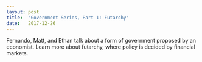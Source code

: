 ```yaml
---
layout: post
title:  "Government Series, Part 1: Futarchy"
date:   2017-12-26
---
```


Fernando, Matt, and Ethan talk about a form of government proposed by an economist. Learn more about futarchy, where policy is decided by financial markets.
